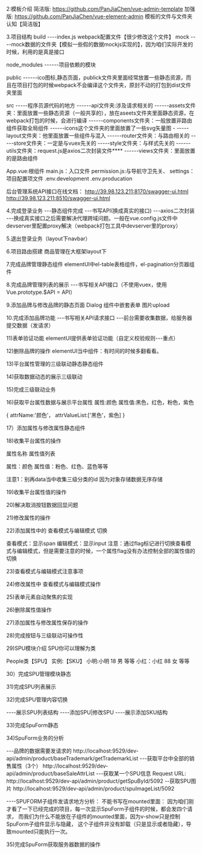 2:模板介绍 简洁版: https://github.com/PanJiaChen/vue-admin-template 加强版: https://github.com/PanJiaChen/vue-element-admin 模板的文件与文件夹认知【简洁版】

3.项目结构
  build 
    ----index.js webpack配置文件【很少修改这个文件】 mock
  ----mock数据的文件夹【模拟一些假的数据mockjs实现的】，因为咱们实际开发的时候，利用的是真是接口

  node_modules ------项目依赖的模块

  public 
    ------ico图标,静态页面，publick文件夹里面经常放置一些静态资源，而且在项目打包的时候webpack不会编译这个文件夹，原封不动的打包到dist文件夹里面

  src -----程序员源代码的地方
    ------api文件夹:涉及请求相关的 
    ------assets文件夹：里面放置一些静态资源（一般共享的），放在aseets文件夹里面静态资源，在webpack打包的时候，会进行编译 
    ------components文件夹：一般放置非路由组件获取全局组件
    ------icons这个文件夹的里面放置了一些svg矢量图 -
    -----layout文件夹：他里面放置一些组件与混入
    ------router文件夹：与路由相关的 
    -----store文件夹：一定是与vuex先关的 
    -----style文件夹：与样式先关的 
    ------utils文件夹：request.js是axios二次封装文件**** 
    ------views文件夹：里面放置的是路由组件

  App.vue:根组件 
  main.js：入口文件
  permission.js:与导航守卫先关、
  settings：项目配置项文件 .env.development .env.producation

后台管理系统API接口在线文档： http://39.98.123.211:8170/swagger-ui.html http://39.98.123.211:8510/swagger-ui.html

4.完成登录业务
  ---静态组件完成
  ---书写API(换成真实的接口)
  ---axios二次封装
  ---换成真实接口之后需要解决代理跨域问题。一般在vue.config.js文件中devserver里配置proxy解决（webpack打包工具中devserver里的proxy）

5.退出登录业务（layout下navbar）

6.项目路由搭建
  商品管理在大框架layout下

7.完成品牌管理静态组件
  elementUI中el-table表格组件，el-pagination分页器组件

8.完成品牌管理列表的展示
  ---书写相关API接口（不使用vuex，使用Vue.prototype.$API = API）

9.添加品牌与修改品牌的静态页面
  Dialog 组件中嵌套表单
  图片upload

10.完成添加品牌功能
  ---书写相关API请求接口
  ---前台需要收集数据，给服务器提交数据（发请求）
  
11)表单验证功能 elementUI提供表单验证功能（自定义校验规则---重点）

12)删除品牌的操作 elementUI当中组件：有时间的时候多翻看看。

13)平台属性管理的三级联动静态静态组件

14)获取数据动态的展示三级联动

15)完成三级联动业务

16)获取平台属性数据与展示平台属性 属性:颜色 属性值:黑色，红色，粉色，紫色

{ attrName:'颜色'， attrValueList:['黑色'，紫色] }

17）添加属性与修改属性静态组件

18)收集平台属性的操作

属性名称 属性值列表

属性：颜色 属性值：粉色、红色、蓝色等等

注意1：别再data当中收集三级分类的id 因为对象存储数据无序存储

19)收集平台属性值的操作

20)解决取消按钮数据回显问题

21)修改属性的操作

22)添加属性中的 查看模式与编辑模式 切换

查看模式：显示span 编辑模式：显示input 注意：通过flag标记进行切换查看模式与编辑模式，但是需要注意的时候，一个属性flag没有办法控制全部的属性值的切换

23)查看模式与编辑模式注意事项

24)修改属性中 查看模式与编辑模式操作

25)表单元素自动聚焦的实现

26)删除属性值操作

27)添加属性与修改属性保存的操作

28)完成按钮与三级联动可操作性

29)SPU模块介绍 SPU你可以理解为类

People类【SPU】 实例:【SKU】 小明:小明 18 男 等等 小红：小红 88 女 等等

30）完成SPU管理模块静态

31)完成SPU列表展示

32)完成SPU管理内容切换

----展示SPU列表结构 ----添加SPU|修改SPU ----展示添加SKU结构

33)完成SpuForm静态

34)SpuForm业务的分析

---品牌的数据需要发请求的 http://localhost:9529/dev-api/admin/product/baseTrademark/getTrademarkList 
---获取平台中全部的销售属性（3个） http://localhost:9529/dev-api/admin/product/baseSaleAttrList
---获取某一个SPU信息 Request URL: http://localhost:9529/dev-api/admin/product/getSpuById/5092 
--获取SPU图片 http://localhost:9529/dev-api/admin/product/spuImageList/5092

----SPUFORM子组件发请求地方分析： 不能书写在mounted里面： 因为咱们刚才看了一下已经完成的项目，每一次显示SpuForm子组件的时候，都会发四个请求， 而我们为什么不能放在子组件的mounted里面，因为v-show只是控制SpuForm子组件显示与隐藏， 这个子组件并没有卸载（只是显示或者隐藏），导致mounted只能执行一次。

35)完成SpuForm获取服务器数据的操作